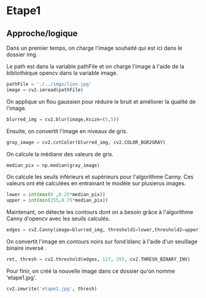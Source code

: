 # Etape1

## Approche/logique

Dans un premier temps, on charge l'image souhaité qui est ici dans le dossier img. 

Le path est dans la variable pathFile et on charge l'image à l'aide de la bibliothèque opencv dans la variable image.

```PYTHON
pathFile = './../imgs/lion.jpg'
image = cv2.imread(pathFile)
```

On applique un flou gaussien pour réduire le bruit et améliorer la qualité de l'image.

```PYTHON
blurred_img = cv2.blur(image,ksize=(5,5))
```

Ensuite, on convertit l'image en niveaux de gris.

```PYTHON
gray_image = cv2.cvtColor(blurred_img, cv2.COLOR_BGR2GRAY)
```

On calcule la médiane des valeurs de gris.

```PYTHON
median_pix = np.median(gray_image)
```

On calcule les seuils inférieurs et supérieurs pour l'algorithme Canny. Ces valeurs ont été calculées en entrainant le modèle sur plusierus images.

```PYTHON
lower = int(max(0 ,0.25*median_pix))
upper = int(min(255,0.75*median_pix))
```

Maintenant, on détecte les contours dont on a besoin grâce à l'algorithme Canny d'opencv avec les seuils calculés.

```PYTHON
edges = cv2.Canny(image=blurred_img, threshold1=lower,threshold2=upper)
```

On convertit l'image en contours noirs sur fond blanc à l'aide d'un seuillage binaire inversé .

```PYTHON
ret, thresh = cv2.threshold(edges, 127, 255, cv2.THRESH_BINARY_INV)
```

Pour finir, on créé la nouvelle image dans ce dossier qu'on nomme 'etape1.jpg'.

```PYTHON
cv2.imwrite('etape1.jpg', thresh)
```
